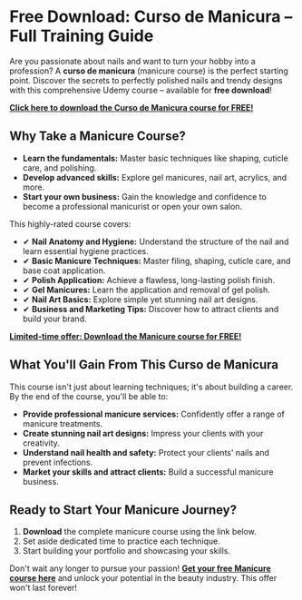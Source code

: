 # Free Download: Curso de Manicura – Full Training Guide

Are you passionate about nails and want to turn your hobby into a profession? A **curso de manicura** (manicure course) is the perfect starting point. Discover the secrets to perfectly polished nails and trendy designs with this comprehensive Udemy course – available for **free download**!

[**Click here to download the Curso de Manicura course for FREE!**](https://udemywork.com/curso-de-manicura)

## Why Take a Manicure Course?

*   **Learn the fundamentals:** Master basic techniques like shaping, cuticle care, and polishing.
*   **Develop advanced skills:** Explore gel manicures, nail art, acrylics, and more.
*   **Start your own business:** Gain the knowledge and confidence to become a professional manicurist or open your own salon.

This highly-rated course covers:

*   ✔ **Nail Anatomy and Hygiene:** Understand the structure of the nail and learn essential hygiene practices.
*   ✔ **Basic Manicure Techniques:** Master filing, shaping, cuticle care, and base coat application.
*   ✔ **Polish Application:** Achieve a flawless, long-lasting polish finish.
*   ✔ **Gel Manicures:** Learn the application and removal of gel polish.
*   ✔ **Nail Art Basics:** Explore simple yet stunning nail art designs.
*   ✔ **Business and Marketing Tips:** Discover how to attract clients and build your brand.

[**Limited-time offer: Download the Manicure course for FREE!**](https://udemywork.com/curso-de-manicura)

## What You'll Gain From This Curso de Manicura

This course isn't just about learning techniques; it's about building a career. By the end of the course, you'll be able to:

*   **Provide professional manicure services:** Confidently offer a range of manicure treatments.
*   **Create stunning nail art designs:** Impress your clients with your creativity.
*   **Understand nail health and safety:** Protect your clients' nails and prevent infections.
*   **Market your skills and attract clients:** Build a successful manicure business.

## Ready to Start Your Manicure Journey?

1.  **Download** the complete manicure course using the link below.
2.  Set aside dedicated time to practice each technique.
3.  Start building your portfolio and showcasing your skills.

Don't wait any longer to pursue your passion! **[Get your free Manicure course here](https://udemywork.com/curso-de-manicura)** and unlock your potential in the beauty industry. This offer won't last forever!
